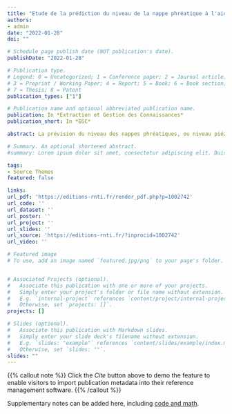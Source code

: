 ```yaml
---
title: "Etude de la prédiction du niveau de la nappe phréatique à l'aide de modèles neuronaux convolutif, récurrent et résiduel"
authors:
- admin
date: "2022-01-28"
doi: ""

# Schedule page publish date (NOT publication's date).
publishDate: "2022-01-28"

# Publication type.
# Legend: 0 = Uncategorized; 1 = Conference paper; 2 = Journal article;
# 3 = Preprint / Working Paper; 4 = Report; 5 = Book; 6 = Book section;
# 7 = Thesis; 8 = Patent
publication_types: ["1"]

# Publication name and optional abbreviated publication name.
publication: In *Extraction et Gestion des Connaissances*
publication_short: In *EGC*

abstract: La prévision du niveau des nappes phréatiques, ou niveau piézométrique ou encore charge hydraulique est une tâche aux enjeux socio-économiques. Une bonne prévision peut permettre la régulation de la consommation d'eau, éviter des inondations et optimiser l'exploitation de l'eau. C'est ainsi que nous nous intéressons au challenge de la conférence EGC 2022, qui consiste à prédire l'évolution du niveau des nappes sur une durée de trois mois dans le futur. Dans cet article, nous proposons d'utiliser trois types de réseau de neurones (convolutif, récurrent et résiduel) qui collaborent afin de prédire la charge hydraulique toutes les 24 heures allant du 15 octobre 2021 au 15 janvier 2022. Le code source de notre approche, ainsi que les résultats sont publiquement disponibles sur GitHub 1.

# Summary. An optional shortened abstract.
#summary: Lorem ipsum dolor sit amet, consectetur adipiscing elit. Duis posuere tellus ac convallis placerat. Proin tincidunt magna sed ex sollicitudin condimentum.

tags:
- Source Themes
featured: false

links:
url_pdf: 'https://editions-rnti.fr/render_pdf.php?p=1002742'
url_code: ''
url_dataset: ''
url_poster: ''
url_project: ''
url_slides: ''
url_source: 'https://editions-rnti.fr/?inprocid=1002742'
url_video: ''

# Featured image
# To use, add an image named `featured.jpg/png` to your page's folder. 


# Associated Projects (optional).
#   Associate this publication with one or more of your projects.
#   Simply enter your project's folder or file name without extension.
#   E.g. `internal-project` references `content/project/internal-project/index.md`.
#   Otherwise, set `projects: []`.
projects: []

# Slides (optional).
#   Associate this publication with Markdown slides.
#   Simply enter your slide deck's filename without extension.
#   E.g. `slides: "example"` references `content/slides/example/index.md`.
#   Otherwise, set `slides: ""`.
slides: ""
---
```



{{% callout note %}}
Click the *Cite* button above to demo the feature to enable visitors to import publication metadata into their reference management software.
{{% /callout %}}

Supplementary notes can be added here, including [code and math](https://sourcethemes.com/academic/docs/writing-markdown-latex/).
